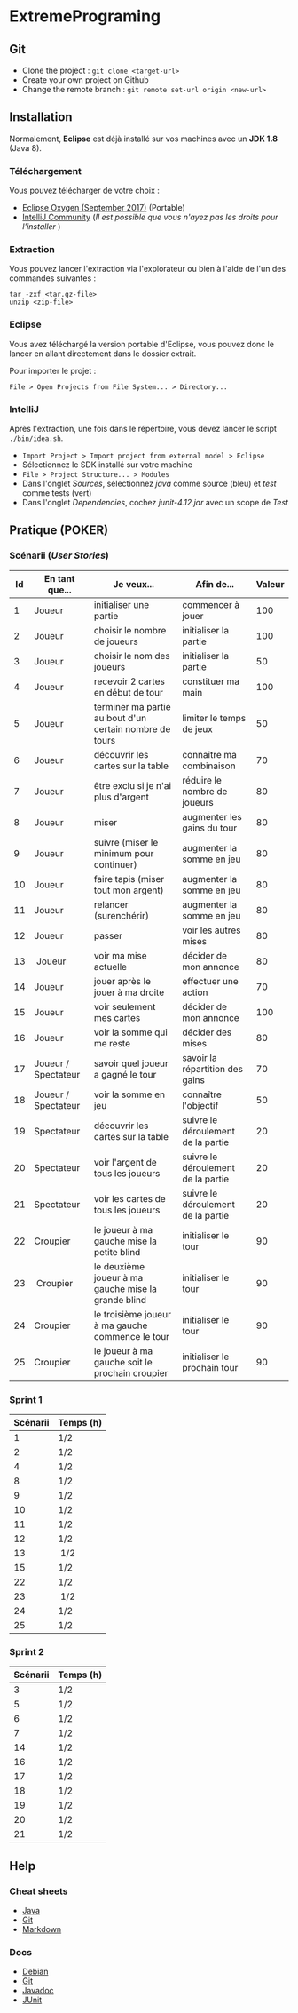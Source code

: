 # ExtremePrograming

## Git

* Clone the project : `git clone <target-url>`
* Create your own project on Github
* Change the remote branch : `git remote set-url origin <new-url>`

## Installation

Normalement, **Eclipse** est déjà installé sur vos machines avec un **JDK 1.8** (Java 8).


### Téléchargement

Vous pouvez télécharger de votre choix :
* [Eclipse Oxygen (September 2017)](http://www.eclipse.org/downloads/packages/eclipse-ide-java-developers/oxygenrc3) (Portable)
* [IntelliJ Community](https://www.jetbrains.com/idea/download/) (_Il est possible que vous n'ayez pas les droits pour l'installer_ )

### Extraction

Vous pouvez lancer l'extraction via l'explorateur ou bien à l'aide de l'un des commandes suivantes :
```
tar -zxf <tar.gz-file>
unzip <zip-file>
```

### Eclipse

Vous avez téléchargé la version portable d'Eclipse, vous pouvez donc le lancer en allant directement dans le dossier extrait.

Pour importer le projet :
```
File > Open Projects from File System... > Directory...
```

### IntelliJ

Après l'extraction, une fois dans le répertoire, vous devez lancer le script `./bin/idea.sh`.

* `Import Project > Import project from external model > Eclipse`
* Sélectionnez le SDK installé sur votre machine
* `File > Project Structure... > Modules`
* Dans l'onglet _Sources_, sélectionnez _java_ comme source (bleu) et _test_ comme tests (vert)
* Dans l'onglet _Dependencies_, cochez _junit-4.12.jar_ avec un scope de _Test_

## Pratique (POKER)

### Scénarii (_User Stories_)

Id | En tant que... | Je veux... | Afin de... | Valeur
--- | --- | --- | --- | ---
1 | Joueur | initialiser une partie | commencer à jouer | 100
2 | Joueur | choisir le nombre de joueurs | initialiser la partie | 100
3 | Joueur | choisir le nom des joueurs | initialiser la partie | 50
4 | Joueur | recevoir 2 cartes en début de tour | constituer ma main | 100
5 | Joueur | terminer ma partie au bout d'un certain nombre de tours | limiter le temps de jeux | 50
6 | Joueur | découvrir les cartes sur la table | connaître ma combinaison | 70
7 | Joueur | être exclu si je n'ai plus d'argent | réduire le nombre de joueurs | 80
8 | Joueur | miser | augmenter les gains du tour | 80
9 | Joueur | suivre (miser le minimum pour continuer) | augmenter la somme en jeu | 80
10 | Joueur | faire tapis (miser tout mon argent) | augmenter la somme en jeu | 80
11 | Joueur | relancer (surenchérir) | augmenter la somme en jeu | 80
12 | Joueur | passer | voir les autres mises | 80
13 | Joueur | voir ma mise actuelle | décider de mon annonce | 80
14 | Joueur | jouer après le jouer à ma droite | effectuer une action | 70
15 | Joueur | voir seulement mes cartes | décider de mon annonce | 100
16 | Joueur | voir la somme qui me reste | décider des mises | 80
17 | Joueur / Spectateur | savoir quel joueur a gagné le tour | savoir la répartition des gains | 70
18 | Joueur / Spectateur | voir la somme en jeu | connaître l'objectif | 50
19 | Spectateur | découvrir les cartes sur la table | suivre le déroulement de la partie | 20
20 | Spectateur | voir l'argent de tous les joueurs | suivre le déroulement de la partie | 20
21 | Spectateur | voir les cartes de tous les joueurs | suivre le déroulement de la partie | 20
22 | Croupier | le joueur à ma gauche mise la petite blind | initialiser le tour | 90
23 | Croupier | le deuxième joueur à ma gauche mise la grande blind | initialiser le tour | 90
24 | Croupier | le troisième joueur à ma gauche commence le tour | initialiser le tour | 90
25 | Croupier | le joueur à ma gauche soit le prochain croupier | initialiser le prochain tour | 90

### Sprint 1

Scénarii | Temps (h)
--- | ---
1 | 1/2
2 | 1/2
4 | 1/2
8 | 1/2
9 | 1/2
10 | 1/2
11 | 1/2
12 | 1/2
13 | 1/2
15 | 1/2
22 | 1/2
23 | 1/2
24 | 1/2
25 | 1/2

### Sprint 2

Scénarii | Temps (h)
--- | ---
3 | 1/2
5 | 1/2
6 | 1/2
7 | 1/2
14 | 1/2
16 | 1/2
17 | 1/2
18 | 1/2
19 | 1/2
20 | 1/2
21 | 1/2

## Help

### Cheat sheets

* [Java](https://introcs.cs.princeton.edu/java/11cheatsheet/ "Java Programing Cheatsheet")
* [Git](https://www.git-tower.com/blog/posts/git-cheat-sheet "Git Tower")
* [Markdown](https://github.com/adam-p/markdown-here/wiki/Markdown-Cheatsheet "Markdown Cheat Sheet by Adam Pritchard")

### Docs

* [Debian](https://www.debian.org/doc/manuals/refcard/refcard "Debian Doc")
* [Git](https://git-scm.com/documentation "Git SCM doc")
* [Javadoc](https://docs.oracle.com/javase/8/docs/api/ "Java 8 Doc")
* [JUnit](http://junit.org/junit4/javadoc/latest/ "JUnit Doc")
